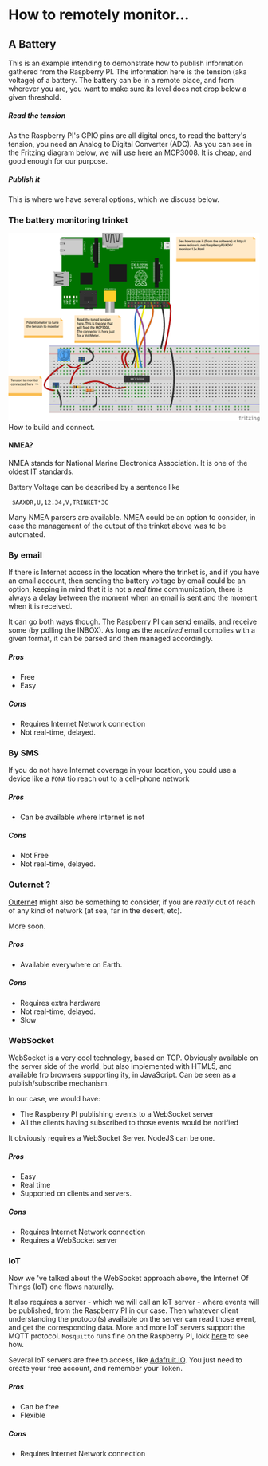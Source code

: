 # How to remotely monitor...

## A Battery
 This is an example intending to demonstrate how to publish information  gathered from the Raspberry PI.
 The information here is the tension (aka voltage) of a battery.
 The battery can be in a remote place, and from wherever you are, you want to make sure its level does not
 drop below a given threshold.

##### Read the tension
 As the Raspberry PI's GPIO pins are all digital ones, to read the battery's tension, you need an Analog to Digital Converter (ADC).
 As you can see in the Fritzing diagram below, we will use here an MCP3008. It is cheap, and good enough for our purpose.

##### Publish it
 This is where we have several options, which we discuss below.

### The battery monitoring trinket
![The hardware](./12-volts.monitor_bb.png "The Hardware")
How to build and connect.

#### NMEA?
NMEA stands for National Marine Electronics Association. It is one of the oldest IT standards.

Battery Voltage can be described by a sentence like
```
 $AAXDR,U,12.34,V,TRINKET*3C
```
Many NMEA parsers are available. NMEA could be an option to consider, in case the
management of the output of the trinket above was to be automated.

### By email
If there is Internet access in the location where the trinket is, and
if you have an email account, then sending the battery voltage by email could be an option, keeping in mind
that it is not a _real time_ communication, there is always a delay between the moment when an email
is sent and the moment when it is received.

It can go both ways though. The Raspberry PI can send emails, and receive some (by polling the INBOX).
As long as the _received_ email complies with a given format, it can be parsed and then managed accordingly.

##### Pros
- Free
- Easy

##### Cons
- Requires Internet Network connection
- Not real-time, delayed.

### By SMS
If you do not have Internet coverage in your location, you could use a device like a `FONA` tio reach out to a cell-phone network

##### Pros
- Can be available where Internet is not

##### Cons
- Not Free
- Not real-time, delayed.

### Outernet ?
[Outernet](https://outernet.is/) might also be something to consider, if you are _really_ out of reach of any kind of network (at sea, far in the desert, etc).

More soon.

##### Pros
- Available everywhere on Earth.

##### Cons
- Requires extra hardware
- Not real-time, delayed.
- Slow

### WebSocket
WebSocket is a very cool technology, based on TCP. Obviously available on the server side of the world, but also
implemented with HTML5, and available fro browsers supporting ity, in JavaScript.
Can be seen as a publish/subscribe mechanism.

In our case, we would have:
- The Raspberry PI publishing events to a WebSocket server
- All the clients having subscribed to those events would be notified

It obviously requires a WebSocket Server.
 NodeJS can be one.

##### Pros
- Easy
- Real time
- Supported on clients and servers.

##### Cons
- Requires Internet Network connection
- Requires a WebSocket server

### IoT
Now we 've talked about the WebSocket approach above, the Internet Of Things (IoT) one
flows naturally.

It also requires a server - which we will call an IoT server - where events will be published,
from the Raspberry PI in our case. Then whatever client understanding the protocol(s) available on
the server can read those event, and get the corresponding data.
More and more IoT servers support the MQTT protocol.
`Mosquitto` runs fine on the Raspberry PI, lokk [here](http://hackaday.com/2016/05/09/minimal-mqtt-building-a-broker/) to see how.

Several IoT servers are free to access, like [Adafruit.IO](https://io.adafruit.com/). You
just need to create your free account, and remember your Token.

##### Pros
- Can be free
- Flexible

##### Cons
- Requires Internet Network connection

